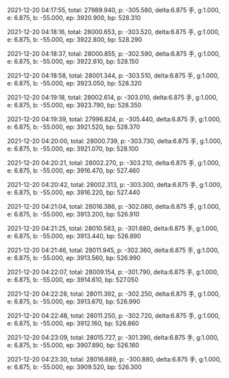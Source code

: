 2021-12-20 04:17:55, total: 27989.940, p: -305.580, delta:6.875 手, g:1.000, e: 6.875, b: -55.000, ep: 3920.900, bp: 528.310

2021-12-20 04:18:16, total: 28000.653, p: -303.520, delta:6.875 手, g:1.000, e: 6.875, b: -55.000, ep: 3922.800, bp: 528.290

2021-12-20 04:18:37, total: 28000.855, p: -302.590, delta:6.875 手, g:1.000, e: 6.875, b: -55.000, ep: 3922.610, bp: 528.150

2021-12-20 04:18:58, total: 28001.344, p: -303.510, delta:6.875 手, g:1.000, e: 6.875, b: -55.000, ep: 3923.050, bp: 528.320

2021-12-20 04:19:18, total: 28002.614, p: -303.010, delta:6.875 手, g:1.000, e: 6.875, b: -55.000, ep: 3923.790, bp: 528.350

2021-12-20 04:19:39, total: 27996.824, p: -305.440, delta:6.875 手, g:1.000, e: 6.875, b: -55.000, ep: 3921.520, bp: 528.370

2021-12-20 04:20:00, total: 28000.739, p: -303.730, delta:6.875 手, g:1.000, e: 6.875, b: -55.000, ep: 3921.070, bp: 528.100

2021-12-20 04:20:21, total: 28002.270, p: -303.210, delta:6.875 手, g:1.000, e: 6.875, b: -55.000, ep: 3916.470, bp: 527.460

2021-12-20 04:20:42, total: 28002.313, p: -303.300, delta:6.875 手, g:1.000, e: 6.875, b: -55.000, ep: 3916.220, bp: 527.440

2021-12-20 04:21:04, total: 28016.386, p: -302.080, delta:6.875 手, g:1.000, e: 6.875, b: -55.000, ep: 3913.200, bp: 526.910

2021-12-20 04:21:25, total: 28010.583, p: -301.680, delta:6.875 手, g:1.000, e: 6.875, b: -55.000, ep: 3913.440, bp: 526.890

2021-12-20 04:21:46, total: 28011.945, p: -302.360, delta:6.875 手, g:1.000, e: 6.875, b: -55.000, ep: 3913.560, bp: 526.990

2021-12-20 04:22:07, total: 28009.154, p: -301.790, delta:6.875 手, g:1.000, e: 6.875, b: -55.000, ep: 3914.610, bp: 527.050

2021-12-20 04:22:28, total: 28011.392, p: -302.250, delta:6.875 手, g:1.000, e: 6.875, b: -55.000, ep: 3913.670, bp: 526.990

2021-12-20 04:22:48, total: 28011.250, p: -302.720, delta:6.875 手, g:1.000, e: 6.875, b: -55.000, ep: 3912.160, bp: 526.860

2021-12-20 04:23:09, total: 28015.727, p: -301.390, delta:6.875 手, g:1.000, e: 6.875, b: -55.000, ep: 3907.890, bp: 526.160

2021-12-20 04:23:30, total: 28016.689, p: -300.880, delta:6.875 手, g:1.000, e: 6.875, b: -55.000, ep: 3909.520, bp: 526.300